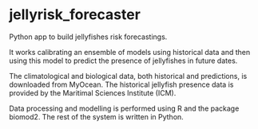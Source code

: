 jellyrisk_forecaster
====================

Python app to build jellyfishes risk forecastings.

It works calibrating an ensemble of models using historical data and then using this model
to predict the presence of jellyfishes in future dates.

The climatological and biological data, both historical and predictions, is downloaded
from MyOcean. The historical jellyfish presence data is provided by the Maritimal Sciences
Institute (ICM).

Data processing and modelling is performed using R and the package biomod2. The rest of the
system is written in Python.
